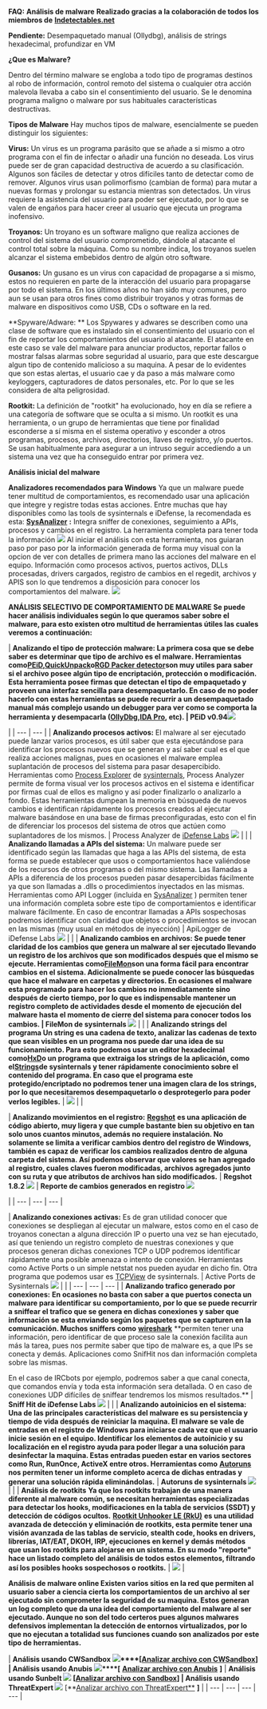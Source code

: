 **FAQ:**    **Análisis de malware**
**Realizado gracias a la colaboración de todos los miembros de** [**Indetectables.net**](http://www.indetectables.net/)

**Pendiente:** Desempaquetado manual (Ollydbg), análisis de strings hexadecimal, profundizar en VM

**¿Que es Malware?**

Dentro del término malware se engloba a todo tipo de programas destinos al robo de información, control remoto del sistema o cualquier otra acción malevola llevaba a cabo sin el consentimiento del usuario. Se le denomina programa maligno o malware por sus habituales características destructivas.

**Tipos de Malware**
 Hay muchos tipos de malware, esencialmente se pueden distinguir los siguientes:

**Virus:** Un virus es un programa parásito que se añade a si mismo a otro programa con el fin de infectar o añadir una función no deseada. Los virus puede ser de gran capacidad destructiva de acuerdo a su clasificación. Algunos son fáciles de detectar y otros difíciles tanto de detectar como de remover. Algunos virus usan polimorfismo (cambian de forma) para mutar a nuevas formas y prolongar su estancia mientras son detectados. Un virus requiere la asistencia del usuario para poder ser ejecutado, por lo que se valen de engaños para hacer creer al usuario que ejecuta un programa inofensivo.

**Troyanos:** Un troyano es un software maligno que realiza acciones de control del sistema del usuario comprometido, dándole al atacante el control total sobre la máquina. Como su nombre indica, los troyanos suelen alcanzar el sistema embebidos dentro de algún otro software.

**Gusanos:** Un gusano es un virus con capacidad de propagarse a si mismo, estos no requieren en parte de la interacción del usuario para propagarse por todo el sistema. En los últimos años no han sido muy comunes, pero aun se usan para otros fines como distribuir troyanos y otras formas de malware en dispositivos como USB, CDs o software en la red.

**Spyware/Adware: ** Los Spywares y adwares se describen como una clase de software que es instalado sin el consentimiento del usuario con el fin de reportar los comportamientos del usuario al atacante. El atacante en este caso se vale del malware para anunciar productos, reportar fallos o mostrar falsas alarmas sobre seguridad al usuario, para que este descargue algun tipo de contenido malicioso a su maquina. A pesar de lo evidentes que son estas alertas, el usuario cae y da paso a más malware como keyloggers, capturadores de datos personales, etc. Por lo que se les considera de alta peligrosidad.

**Rootkit:** La definición de &quot;rootkit&quot; ha evolucionado, hoy en día se refiere a una categoría de software que se oculta a si mismo. Un rootkit es una herramienta, o un grupo de herramientas que tiene por finalidad esconderse a sí misma en el sistema operativo y esconder a otros programas, procesos, archivos, directorios, llaves de registro, y/o puertos. Se usan habitualmente para asegurar a un intruso seguir accediendo a un sistema una vez que ha conseguido entrar por primera vez.

**Análisis inicial del malware**

**Analizadores recomendados para Windows**
Ya que un malware puede tener multitud de comportamientos, es recomendado usar una aplicación que integre y registre todas estas acciones. Entre muchas que hay disponibles como las tools de sysinternals e iDefense, la recomendada es esta:
[**SysAnalizer**](http://labs.idefense.com/software/download/?downloadID=15) **:** Integra sniffer de conexiones, seguimiento a APIs, procesos y cambios en el registro. La herramienta completa para tener toda la información ![](RackMultipart20200709-4-zh4e8q_html_d9e8b12dd6eca6a4.jpg)
 Al iniciar el análisis con esta herramienta, nos guiaran paso por paso por la información generada de forma muy visual con la opcion de ver con detalles de primera mano las acciones del malware en el equipo. Información como procesos activos, puertos activos, DLLs procesadas, drivers cargados, registro de cambios en el regedit, archivos y APIS son lo que tendremos a disposición para conocer los comportamientos del malware. ![](RackMultipart20200709-4-zh4e8q_html_16c14a22d906fcf6.jpg)

**ANÁLISIS SELECTIVO DE COMPORTAMIENTO DE MALWARE
 Se puede hacer análisis individuales según lo que queramos saber sobre el malware,
 para esto existen otro multitud de herramientas útiles las cuales veremos a continuación:**

| **Analizando el tipo de protección malware:
 La primera cosa que se debe saber es determinar que tipo de archivo es el malware. Herramientas como**[**PEiD**](http://www.peid.info/files/PEiD-0.95-20081103.zip)**,**[**QuickUnpack**](http://rapidshare.com/files/38006670/quickunpack101.zip)**o**[**RGD Packer detector**](http://www.egrupos.net/grupo/rdgsoft/ficheros/3/verFichero/29/RDG%20Packer%20Detector%20v0.6.6%202k8.rar)**son muy utiles para saber si el archivo posee algún tipo de encriptación, protección o modificación. Esta herramienta posee firmas que detectan el tipo de empaquetado y proveen una interfaz sencilla para desempaquetarlo. En caso de no poder hacerlo con estas herramientas se puede recurrir a un desempaquetado manual más complejo usando un debugger para ver como se comporta la herramienta y desempacarla (**[**OllyDbg**](http://www.ollydbg.de/odbg110.zip)**,**[**IDA Pro**](http://85.17.92.154/files/idafree49.exe)**, etc). **| PEiD v0.94**![](RackMultipart20200709-4-zh4e8q_html_84d1fac4e40c6b0b.png)**

 |
| --- | --- |
| **Analizando procesos activos:**
El malware al ser ejecutado puede lanzar varios procesos, es útil saber que esta ejecutándose para identificar los procesos nuevos que se generan y así saber cual es el que realiza acciones malignas, pues en ocasiones el malware emplea suplantación de procesos del sistema para pasar desapercibido. Herramientas como [Process Explorer](http://download.sysinternals.com/Files/ProcessExplorer.zip) de [sysinternals](http://technet.microsoft.com/en-us/sysinternals/default.aspx), Process Analyzer permite de forma visual ver los procesos activos en el sistema e identificar por firmas cual de ellos es maligno y así poder finalizarlo o analizarlo a fondo.
 Estas herramientas dumpean la memoria en búsqueda de nuevos cambios e identifican rápidamente los procesos creados al ejecutar malware basándose en una base de firmas preconfiguradas, esto con el fin de diferenciar los procesos del sistema de otros que actúen como suplantadores de los mismos. | Process Analyzer de [iDefense Labs](http://labs.idefense.com/) **![](RackMultipart20200709-4-zh4e8q_html_edc61909687db4f7.jpg)** |
 |
| **Analizando llamadas a APIs del sistema:**
 Un malware puede ser identificado según las llamadas que haga a las APIs del sistema, de esta forma se puede establecer que usos o comportamientos hace valiéndose de los recursos de otros programas o del mismo sistema. Las llamadas a APIs a diferencia de los procesos pueden pasar desapercibidas fácilmente ya que son llamadas a .dlls o procedimientos inyectados en las mismas. Herramientas como API Logger (incluida en [SysAnalizer](http://labs.idefense.com/software/download/?downloadID=15) ) permiten tener una información completa sobre este tipo de comportamientos e identificar malware fácilmente.
 En caso de encontrar llamadas a APIs sospechosas podremos identificar con claridad que objetos o procedimientos se invocan en las mismas (muy usual en métodos de inyección) | ApiLogger de iDefense Labs ![](RackMultipart20200709-4-zh4e8q_html_4676639e731e5087.jpg) |
 |
| **Analizando cambios en archivos:
 Se puede tener claridad de los cambios que genera un malware al ser ejecutado llevando un registro de los archivos que son modificados después que el mismo se ejecute. Herramientas como**[**FileMon**](http://technet.microsoft.com/en-us/sysinternals/bb896642.aspx)**son una forma fácil para encontrar cambios en el sistema. Adicionalmente se puede conocer las búsquedas que hace el malware en carpetas y directorios. En ocasiones el malware esta programado para hacer los cambios no inmediatamente sino después de cierto tiempo, por lo que es indispensable mantener un registro completo de actividades desde el momento de ejecución del malware hasta el momento de cierre del sistema para conocer todos los cambios. **|** FileMon de sysinternals ![](RackMultipart20200709-4-zh4e8q_html_53671b882f8bd6a6.jpg)** |
 |
| **Analizando strings del programa
 Un string es una cadena de texto, analizar las cadenas de texto que sean visibles en un programa nos puede dar una idea de su funcionamiento. Para esto podemos usar un editor hexadecimal como**[**HxD**](http://mh-nexus.de/en/downloads.php?product=HxD)**o un programa que extraiga los strings de la aplicación, como el**[**Strings**](http://technet.microsoft.com/en-us/sysinternals/bb897439.aspx)**de sysinternals y tener rápidamente conocimiento sobre el contenido del programa. En caso que el programa este protegido/encriptado no podremos tener una imagen clara de los strings, por lo que necesitaremos desempaquetarlo o desprotegerlo para poder verlos legibles.** | ![](RackMultipart20200709-4-zh4e8q_html_74086f16eaad2a0.jpg) |
 |

| **Analizando movimientos en el registro:**
[**Regshot**](http://downloads.sourceforge.net/regshot/regshot_1.8.2_src_bin.zip?modtime=1194107176&amp;amp;big_mirror=0) **es una aplicación de código abierto, muy ligera y que cumple bastante bien su objetivo en tan solo unos cuantos minutos, además no requiere instalación. No solamente se limita a verificar cambios dentro del registro de Windows, también es capaz de verificar los cambios realizados dentro de alguna carpeta del sistema. Así podemos observar que valores se han agregado al registro, cuales claves fueron modificadas, archivos agregados junto con su ruta y que atributos de archivos han sido modificados.** | **Regshot 1.8.2 ![](RackMultipart20200709-4-zh4e8q_html_c96d408e87731cf8.jpg)** | **Reporte de cambios generados en registro ![](RackMultipart20200709-4-zh4e8q_html_732e56b03e3df28d.jpg)**

 |
| --- | --- | --- |

| **Analizando conexiones activas:**
Es de gran utilidad conocer que conexiones se despliegan al ejecutar un malware, estos como en el caso de troyanos conectan a alguna dirección IP o puerto una vez se han ejecutado, así que teniendo un registro completo de nuestras conexiones y que procesos generan dichas conexiones TCP o UDP podremos identificar rápidamente una posible amenaza o intento de conexión. Herramientas como Active Ports o un simple netstat nos pueden ayudar en dicho fin. Otra programa que podemos usar es [TCPView](http://technet.microsoft.com/en-us/sysinternals/bb897437.aspx) de sysinternals. | Active Ports de Sysinternals **![](RackMultipart20200709-4-zh4e8q_html_9b7dfc3393e5ec10.jpg)** |
 |
| --- | --- | --- |
| **Analizando trafico generado por conexiones:**  **En ocasiones no basta con saber a que puertos conecta un malware para identificar su comportamiento, por lo que se puede recurrir a sniffear el trafico que se genera en dichas conexiones y saber que información se esta enviando según los paquetes que se capturen en la comunicación. Muchos sniffers como** [**wireshark**](http://www.wireshark.org/download.html) **permiten tener una información, pero identificar de que proceso sale la conexión facilita aun más la tarea, pues nos permite saber que tipo de malware es, a que IPs se conecta y demás. Aplicaciones como SnifHit nos dan información completa sobre las mismas.

 En el caso de IRCbots por ejemplo, podremos saber a que canal conecta, que comandos envía y toda esta información sera detallada. O en caso de conexiones UDP difíciles de sniffear tendremos los mismos resultados.**
   | **Sniff Hit de iDefense Labs ![](RackMultipart20200709-4-zh4e8q_html_a35772c319d5834d.jpg)** |
 |
| **Analizando autoinicios en el sistema:**  **Una de las principales características del malware es su persistencia y tiempo de vida después de reiniciar la maquina. El malware se vale de entradas en el registro de Windows para iniciarse cada vez que el usuario inicie sesión en el equipo. Identificar los elementos de autoinicio y su localización en el registro ayuda para poder llegar a una solución para desinfectar la maquina. Estas entradas pueden estar en varios sectores como Run, RunOnce, ActiveX entre otros. Herramientas como** [**Autoruns**](http://technet.microsoft.com/en-us/sysinternals/bb963902.aspx) **nos permiten tener un informe completo acerca de dichas entradas y generar una solución rápida eliminándolas.** | **Autoruns de sysinternals ![](RackMultipart20200709-4-zh4e8q_html_b36dbf1d1c965738.jpg)** |
 |
| **Análisis de rootkits**
**Ya que los rootkits trabajan de una manera diferente al malware común, se necesitan herramientas especializadas para detectar los hooks, modificaciones en la tabla de servicios (SSDT) y detección de códigos ocultos.** [**Rootkit Unhooker LE (RkU)**](http://forum.sysinternals.com/uploads/20071210_182632_rku37300509.rar) **es una utilidad avanzada de detección y eliminación de rootkits, esta permite tener una visión avanzada de las tablas de servicio, stealth code, hooks en drivers, librerías, IAT/EAT, DKOH, IRP, ejecuciones en kernel y demás métodos que usan los rootkits para alojarse en un sistema. En su modo &quot;reporte&quot; hace un listado completo del análisis de todos estos elementos, filtrando así los posibles hooks sospechosos o rootkits.** | ![](RackMultipart20200709-4-zh4e8q_html_5d0850fc94e749be.png) |

**Análisis de malware online
 Existen varios sitios en la red que permiten al usuario saber a ciencia cierta los comportamientos de un archivo al ser ejecutado sin comprometer la seguridad de su maquina. Estos generan un log completo que da una idea del comportamiento del malware al ser ejecutado. Aunque no son del todo certeros pues algunos malwares defensivos implementan la detección de entornos virtualizados, por lo que no ejecutan a totalidad sus funciones cuando son analizados por este tipo de herramientas.**

| **Análisis usando CWSandbox ![](RackMultipart20200709-4-zh4e8q_html_c0b420e8c740e7dd.png)****[**[**Analizar archivo con CWSandbox**](http://www.cwsandbox.org/?page=submit&amp;amp;action=verify)**] **|** Análisis usando Anubis ![](RackMultipart20200709-4-zh4e8q_html_b797118bd91fbb1b.png)****[** [**Analizar archivo con Anubis**](http://analysis.seclab.tuwien.ac.at/) **]** | **Análisis usando Sunbelt ![](RackMultipart20200709-4-zh4e8q_html_61bac842369c0219.png)
 [**[**Analizar archivo con Sandbox**](http://research.sunbelt-software.com/Submit.aspx)**] **|** Análisis usando ThreatExpert ![](RackMultipart20200709-4-zh4e8q_html_f20e8149c0b7f64c.png)**
[**[Analizar archivo con ThreatExpert**](http://www.threatexpert.com/submit.aspx) **]** |
| --- | --- | --- | --- |